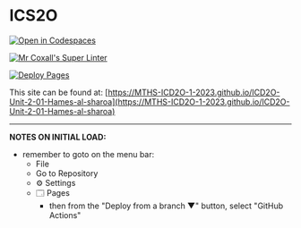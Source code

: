# ICS2O

[![Open in Codespaces](https://classroom.github.com/assets/launch-codespace-7f7980b617ed060a017424585567c406b6ee15c891e84e1186181d67ecf80aa0.svg)](https://classroom.github.com/open-in-codespaces?assignment_repo_id=14211489)

[![Mr Coxall's Super Linter](https://github.com/MTHS-ICD2O-1-2023/ICD2O-Unit-2-01-Hames-al-sharoa/workflows/Mr%20Coxall's%20Super%20Linter/badge.svg)](https://github.com/MTHS-ICD2O-1-2023/ICD2O-Unit-2-01-Hames-al-sharoa/actions)

[![Deploy Pages](https://github.com/MTHS-ICD2O-1-2023/ICD2O-Unit-2-01-Hames-al-sharoa/workflows/Deploy%20Pages/badge.svg)](https://github.com/MTHS-ICD2O-1-2023/ICD2O-Unit-2-01-Hames-al-sharoa/actions)

This site can be found at: [https://MTHS-ICD2O-1-2023.github.io/ICD2O-Unit-2-01-Hames-al-sharoa](https://MTHS-ICD2O-1-2023.github.io/ICD2O-Unit-2-01-Hames-al-sharoa)

---

**NOTES ON INITIAL LOAD:**
- remember to goto on the menu bar:
  - File
  - Go to Repository
  - ⚙ Settings
  - 🗔 Pages
    - then from the "Deploy from a branch ▼" button, select "GitHub Actions"
